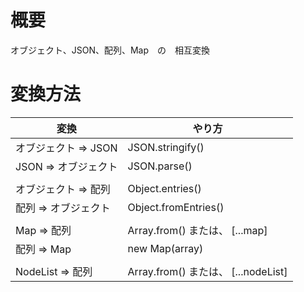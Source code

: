 # 概要
オブジェクト、JSON、配列、Map　の　相互変換


# 変換方法
|変換|やり方|
|---|---|
|オブジェクト ⇒ JSON|JSON.stringify()|
|JSON ⇒ オブジェクト|JSON.parse()|
|||
|オブジェクト ⇒ 配列|Object.entries()|
|配列 ⇒ オブジェクト|Object.fromEntries()|
|||
|Map ⇒ 配列|Array.from() または、 [...map]|
|配列 ⇒ Map|new Map(array)|
|||
|NodeList ⇒ 配列|Array.from() または、 [...nodeList]|
